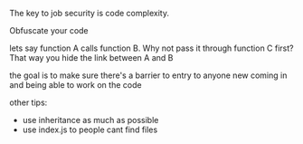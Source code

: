The key to job security is code complexity.

Obfuscate your code

lets say function A calls function B. Why not pass it through function C first? That way you hide the link between A and B

the goal is to make sure there's a barrier to entry to anyone new coming in and being able to work on the code

other tips:
- use inheritance as much as possible
- use index.js to people cant find files
